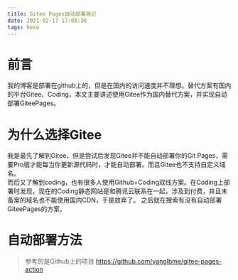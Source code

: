 ```yaml
---
title: Gitee Pages自动部署简记
date: 2021-02-17 17:08:36
tags: hexo
---
```

# 前言 #

我的博客是部署在github上的，但是在国内的访问速度并不理想。替代方案有国内的平台Gitee、Coding，本文主要讲述使用Gitee作为国内替代方案，并实现自动部署GiteePages。
# 为什么选择Gitee #

我是最先了解到Gitee，但是尝试后发现Gitee并不能自动部署你的Git Pages，需要Pro版才能每当你更新源代码时，才能自动部署。而且Gitee也不支持自定义域名。  
而后又了解到coding，也有很多人使用Github+Coding双线方案。在Coding上部署时发现，现在的Coding静态网站是和腾讯云联系在一起，涉及到付费，并且未备案的域名也不能使用国内CDN，于是放弃了。
之后就在搜索有没有自动部署GiteePages的方案。

# 自动部署方法 #
> 参考的是Github上的项目 <https://github.com/yanglbme/gitee-pages-action>
> 



